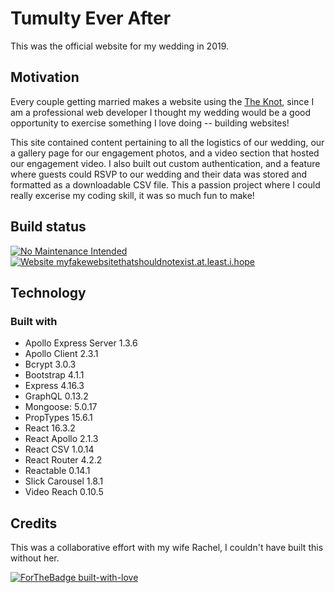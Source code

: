 # Tumulty Ever After

This was the official website for my wedding in 2019.

## Motivation

Every couple getting married makes a website using the [The Knot](https://theknot.com), since I am a professional web developer I thought my wedding would be a good opportunity to exercise something I love doing -- building websites!

This site contained content pertaining to all the logistics of our wedding, our a gallery page for our engagement photos, and a video section that hosted our engagement video. I also built out custom authentication, and a feature where guests could RSVP to our wedding and their data was stored and formatted as a downloadable CSV file. This a passion project where I could really excerise my coding skill, it was so much fun to make!

## Build status

[![No Maintenance Intended](http://unmaintained.tech/badge.svg)](http://unmaintained.tech/)
[![Website myfakewebsitethatshouldnotexist.at.least.i.hope](https://img.shields.io/website-up-down-green-red/http/myfakewebsitethatshouldnotexist.at.least.i.hope.svg)](http://myfakewebsitethatshouldnotexist.at.least.i.hope/)


## Technology

### Built with   
  * Apollo Express Server 1.3.6
  * Apollo Client 2.3.1
  * Bcrypt 3.0.3
  * Bootstrap 4.1.1
  * Express 4.16.3
  * GraphQL 0.13.2
  * Mongoose: 5.0.17
  * PropTypes 15.6.1
  * React 16.3.2
  * React Apollo 2.1.3
  * React CSV 1.0.14
  * React Router 4.2.2
  * Reactable 0.14.1
  * Slick Carousel 1.8.1
  * Video Reach 0.10.5


  
## Credits

This was a collaborative effort with my wife Rachel, I couldn't have built this without her.

[![ForTheBadge built-with-love](http://ForTheBadge.com/images/badges/built-with-love.svg)](https://GitHub.com/Naereen/)
